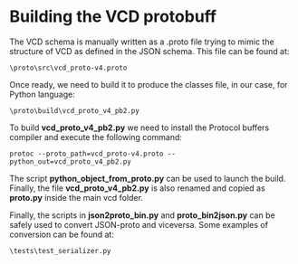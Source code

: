 # Building the VCD protobuff

The VCD schema is manually written as a .proto file trying to mimic the 
structure of VCD as defined in the JSON schema.
This file can be found at: 

````
\proto\src\vcd_proto-v4.proto
````

Once ready, we need to build it to produce the classes file, in our case, for
 Python language: 

````
\proto\build\vcd_proto_v4_pb2.py
````

To build **vcd_proto_v4_pb2.py** we need to install the Protocol buffers compiler
and execute the following command:

````
protoc --proto_path=vcd_proto-v4.proto --python_out=vcd_proto_v4_pb2.py
````

The script **python_object_from_proto.py** can be used to launch the build.
Finally, the file **vcd_proto_v4_pb2.py** is also renamed and copied as **proto.py** 
inside the main vcd folder. 

Finally, the scripts in **json2proto_bin.py** and **proto_bin2json.py** 
can be safely used to convert JSON-proto and viceversa. Some examples of conversion
can be found at:

````
\tests\test_serializer.py
````